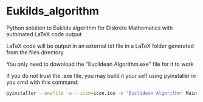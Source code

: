 # Eukilds_algorithm
Python solution to Euklids algorithm for Diskrete Mathematics with automated LaTeX code output

LaTeX code will be output in an external txt file in a LaTeX folder generated from the files directory.

You only need to download the "Euclidean Algorithm.exe" file for it to work

If you do not trust the .exe file, you may build it your self using pyinstaller in you cmd with this command:

```sh
pyinstaller --onefile -w --icon=icon.ico -n "Euclidean Algorithm" Main.py
```
